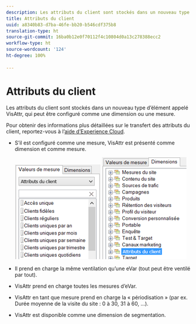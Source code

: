```yaml
---
description: Les attributs du client sont stockés dans un nouveau type d’élément appelé VisAttr, qui peut être configuré comme une dimension ou une mesure.
title: Attributs du client
uuid: a8340b83-d7ba-46fe-bb20-b546cdf375b8
translation-type: ht
source-git-commit: 16ba0b12e0f70112f4c10804d0a13c278388ecc2
workflow-type: ht
source-wordcount: '124'
ht-degree: 100%

---
```



# Attributs du client

Les attributs du client sont stockés dans un nouveau type d’élément appelé VisAttr, qui peut être configuré comme une dimension ou une mesure.

Pour obtenir des informations plus détaillées sur le transfert des attributs du client, reportez-vous à l’[aide d’Experience Cloud](https://docs.adobe.com/content/help/fr-FR/core-services/interface/customer-attributes/attributes.html).

* S’il est configuré comme une mesure, VisAttr est présenté comme dimension et comme mesure.

   ![](assets/ca_metrics.png) ![](assets/ca_dimension.png)

* Il prend en charge la même ventilation qu’une eVar (tout peut être ventilé par tout).
* VisAttr prend en charge toutes les mesures d’eVar.
* VisAttr en tant que mesure prend en charge la « périodisation » (par ex. Durée moyenne de la visite du site : 0 à 30, 31 à 60, ...).
* VisAttr est disponible comme une dimension de segmentation.

